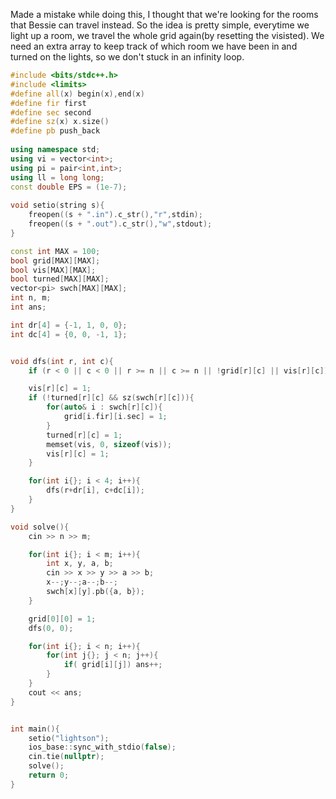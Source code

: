 Made a mistake while doing this, I thought that we're looking for the rooms that Bessie can travel instead. So the idea is pretty simple, everytime we light up a room, we travel the whole grid again(by resetting the visisted). We need an extra array to keep track of which room we have been in and turned on the lights, so we don't stuck in an infinity loop.
```cpp
#include <bits/stdc++.h>
#include <limits>
#define all(x) begin(x),end(x)
#define fir first
#define sec second
#define sz(x) x.size()
#define pb push_back
 
using namespace std;
using vi = vector<int>;
using pi = pair<int,int>;
using ll = long long;
const double EPS = (1e-7);
 
void setio(string s){
	freopen((s + ".in").c_str(),"r",stdin);
	freopen((s + ".out").c_str(),"w",stdout);
}

const int MAX = 100;
bool grid[MAX][MAX];
bool vis[MAX][MAX];
bool turned[MAX][MAX];
vector<pi> swch[MAX][MAX];
int n, m;
int ans;

int dr[4] = {-1, 1, 0, 0};
int dc[4] = {0, 0, -1, 1};


void dfs(int r, int c){
    if (r < 0 || c < 0 || r >= n || c >= n || !grid[r][c] || vis[r][c]) return;

    vis[r][c] = 1;
    if (!turned[r][c] && sz(swch[r][c])){
        for(auto& i : swch[r][c]){
            grid[i.fir][i.sec] = 1;
        }
        turned[r][c] = 1;
        memset(vis, 0, sizeof(vis));
        vis[r][c] = 1;
    }

    for(int i{}; i < 4; i++){
        dfs(r+dr[i], c+dc[i]);
    }
}

void solve(){
    cin >> n >> m;

    for(int i{}; i < m; i++){
        int x, y, a, b;
        cin >> x >> y >> a >> b;
        x--;y--;a--;b--;
        swch[x][y].pb({a, b});
    }

    grid[0][0] = 1;
    dfs(0, 0);

    for(int i{}; i < n; i++){
        for(int j{}; j < n; j++){
            if( grid[i][j]) ans++;
        }
    }
    cout << ans;
}


int main(){
	setio("lightson");
	ios_base::sync_with_stdio(false);
	cin.tie(nullptr);
    solve();
	return 0;
}
```